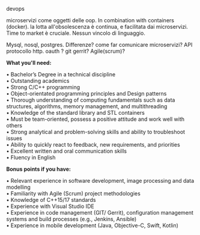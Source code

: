 devops

microservizi come oggetti delle oop.
In combination with containers (docker).
la lotta all'obsolescenza è continua, e facilitata dai microservizi.
Time to market è cruciale.
Nessun vincolo di linguaggio.

Mysql, nosql, postgres. Differenze?
come far comunicare microservizi? API
protocollo http.
oauth ?
git gerrit?
Agile(scrum)?

**What you'll need:**  
  
• Bachelor’s Degree in a technical discipline  
• Outstanding academics  
• Strong C/C++ programming  
• Object-orientated programming principles and Design patterns  
• Thorough understanding of computing fundamentals such as data structures, algorithms, memory management, and multithreading  
• Knowledge of the standard library and STL containers  
• Must be team-oriented, possess a positive attitude and work well with others  
• Strong analytical and problem-solving skills and ability to troubleshoot issues  
• Ability to quickly react to feedback, new requirements, and priorities  
• Excellent written and oral communication skills  
• Fluency in English  
  
**Bonus points if you have:**  
  
• Relevant experience in software development, image processing and data modelling  
• Familiarity with Agile (Scrum) project methodologies  
• Knowledge of C++15/17 standards  
• Experience with Visual Studio IDE  
• Experience in code management (GIT/ Gerrit), configuration management systems and build processes (e.g., Jenkins, Ansible)  
• Experience in mobile development (Java, Objective-C, Swift, Kotlin)